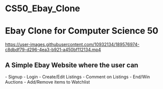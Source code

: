 # CS50_Ebay_Clone
<h1> Ebay Clone for Computer Science 50</h1>



https://user-images.githubusercontent.com/10932134/189576974-c8dbdf79-d296-4ea3-b921-a450bf112134.mp4

 <p align="center">

<h2> A Simple Ebay Website where the user can </h2>
- Signup 
- Login 
- Create/Edit Listings
- Comment on Listings
- End/Win Auctions
- Add/Remove items to Watchlist

</p>
